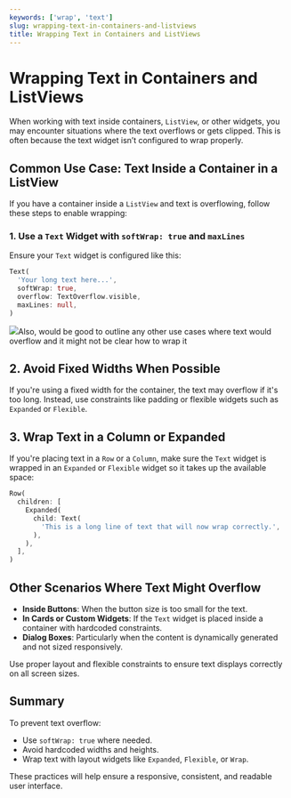 ```yaml
---
keywords: ['wrap', 'text']
slug: wrapping-text-in-containers-and-listviews
title: Wrapping Text in Containers and ListViews
---
```


# Wrapping Text in Containers and ListViews

When working with text inside containers, `ListView`, or other widgets, you may encounter situations where the text overflows or gets clipped. This is often because the text widget isn’t configured to wrap properly.

## Common Use Case: Text Inside a Container in a ListView

If you have a container inside a `ListView` and text is overflowing, follow these steps to enable wrapping:

### 1. Use a `Text` Widget with `softWrap: true` and `maxLines`
Ensure your `Text` widget is configured like this:

```dart
Text(
  'Your long text here...',
  softWrap: true,
  overflow: TextOverflow.visible,
  maxLines: null,
)
```

![](../assets/20250430121501151202.png)Also, would be good to outline any other use cases where text would overflow and it might not be clear how to wrap it


## 2. Avoid Fixed Widths When Possible

If you're using a fixed width for the container, the text may overflow if it's too long. Instead, use constraints like padding or flexible widgets such as `Expanded` or `Flexible`.

## 3. Wrap Text in a Column or Expanded

If you're placing text in a `Row` or a `Column`, make sure the `Text` widget is wrapped in an `Expanded` or `Flexible` widget so it takes up the available space:

```dart
Row(
  children: [
    Expanded(
      child: Text(
        'This is a long line of text that will now wrap correctly.',
      ),
    ),
  ],
)
```

## Other Scenarios Where Text Might Overflow

- **Inside Buttons**: When the button size is too small for the text.
- **In Cards or Custom Widgets**: If the `Text` widget is placed inside a container with hardcoded constraints.
- **Dialog Boxes**: Particularly when the content is dynamically generated and not sized responsively.

Use proper layout and flexible constraints to ensure text displays correctly on all screen sizes.

## Summary

To prevent text overflow:

- Use `softWrap: true` where needed.
- Avoid hardcoded widths and heights.
- Wrap text with layout widgets like `Expanded`, `Flexible`, or `Wrap`.

These practices will help ensure a responsive, consistent, and readable user interface.
